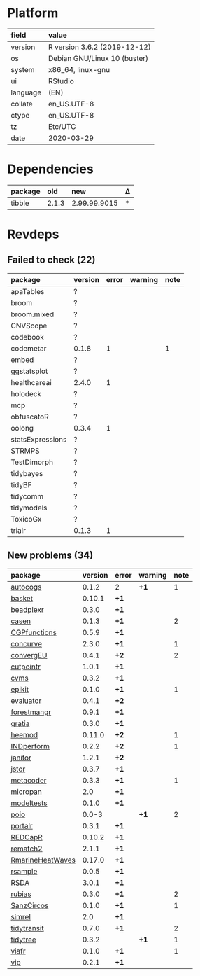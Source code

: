 # Platform

|field    |value                        |
|:--------|:----------------------------|
|version  |R version 3.6.2 (2019-12-12) |
|os       |Debian GNU/Linux 10 (buster) |
|system   |x86_64, linux-gnu            |
|ui       |RStudio                      |
|language |(EN)                         |
|collate  |en_US.UTF-8                  |
|ctype    |en_US.UTF-8                  |
|tz       |Etc/UTC                      |
|date     |2020-03-29                   |

# Dependencies

|package |old   |new          |Δ  |
|:-------|:-----|:------------|:--|
|tibble  |2.1.3 |2.99.99.9015 |*  |

# Revdeps

## Failed to check (22)

|package          |version |error |warning |note |
|:----------------|:-------|:-----|:-------|:----|
|apaTables        |?       |      |        |     |
|broom            |?       |      |        |     |
|broom.mixed      |?       |      |        |     |
|CNVScope         |?       |      |        |     |
|codebook         |?       |      |        |     |
|codemetar        |0.1.8   |1     |        |1    |
|embed            |?       |      |        |     |
|ggstatsplot      |?       |      |        |     |
|healthcareai     |2.4.0   |1     |        |     |
|holodeck         |?       |      |        |     |
|mcp              |?       |      |        |     |
|obfuscatoR       |?       |      |        |     |
|oolong           |0.3.4   |1     |        |     |
|statsExpressions |?       |      |        |     |
|STRMPS           |?       |      |        |     |
|TestDimorph      |?       |      |        |     |
|tidybayes        |?       |      |        |     |
|tidyBF           |?       |      |        |     |
|tidycomm         |?       |      |        |     |
|tidymodels       |?       |      |        |     |
|ToxicoGx         |?       |      |        |     |
|trialr           |0.1.3   |1     |        |     |

## New problems (34)

|package                                          |version |error  |warning |note |
|:------------------------------------------------|:-------|:------|:-------|:----|
|[autocogs](problems.md#autocogs)                 |0.1.2   |2      |__+1__  |1    |
|[basket](problems.md#basket)                     |0.10.1  |__+1__ |        |     |
|[beadplexr](problems.md#beadplexr)               |0.3.0   |__+1__ |        |     |
|[casen](problems.md#casen)                       |0.1.3   |__+1__ |        |2    |
|[CGPfunctions](problems.md#cgpfunctions)         |0.5.9   |__+1__ |        |     |
|[concurve](problems.md#concurve)                 |2.3.0   |__+1__ |        |1    |
|[convergEU](problems.md#convergeu)               |0.4.1   |__+2__ |        |2    |
|[cutpointr](problems.md#cutpointr)               |1.0.1   |__+1__ |        |     |
|[cvms](problems.md#cvms)                         |0.3.2   |__+1__ |        |     |
|[epikit](problems.md#epikit)                     |0.1.0   |__+1__ |        |1    |
|[evaluator](problems.md#evaluator)               |0.4.1   |__+2__ |        |     |
|[forestmangr](problems.md#forestmangr)           |0.9.1   |__+1__ |        |     |
|[gratia](problems.md#gratia)                     |0.3.0   |__+1__ |        |     |
|[heemod](problems.md#heemod)                     |0.11.0  |__+2__ |        |1    |
|[INDperform](problems.md#indperform)             |0.2.2   |__+2__ |        |1    |
|[janitor](problems.md#janitor)                   |1.2.1   |__+2__ |        |     |
|[jstor](problems.md#jstor)                       |0.3.7   |__+1__ |        |     |
|[metacoder](problems.md#metacoder)               |0.3.3   |__+1__ |        |1    |
|[micropan](problems.md#micropan)                 |2.0     |__+1__ |        |     |
|[modeltests](problems.md#modeltests)             |0.1.0   |__+1__ |        |     |
|[poio](problems.md#poio)                         |0.0-3   |       |__+1__  |2    |
|[portalr](problems.md#portalr)                   |0.3.1   |__+1__ |        |     |
|[REDCapR](problems.md#redcapr)                   |0.10.2  |__+1__ |        |     |
|[rematch2](problems.md#rematch2)                 |2.1.1   |__+1__ |        |     |
|[RmarineHeatWaves](problems.md#rmarineheatwaves) |0.17.0  |__+1__ |        |     |
|[rsample](problems.md#rsample)                   |0.0.5   |__+1__ |        |     |
|[RSDA](problems.md#rsda)                         |3.0.1   |__+1__ |        |     |
|[rubias](problems.md#rubias)                     |0.3.0   |__+1__ |        |2    |
|[SanzCircos](problems.md#sanzcircos)             |0.1.0   |__+1__ |        |1    |
|[simrel](problems.md#simrel)                     |2.0     |__+1__ |        |     |
|[tidytransit](problems.md#tidytransit)           |0.7.0   |__+1__ |        |2    |
|[tidytree](problems.md#tidytree)                 |0.3.2   |       |__+1__  |1    |
|[viafr](problems.md#viafr)                       |0.1.0   |__+1__ |        |1    |
|[vip](problems.md#vip)                           |0.2.1   |__+1__ |        |     |

